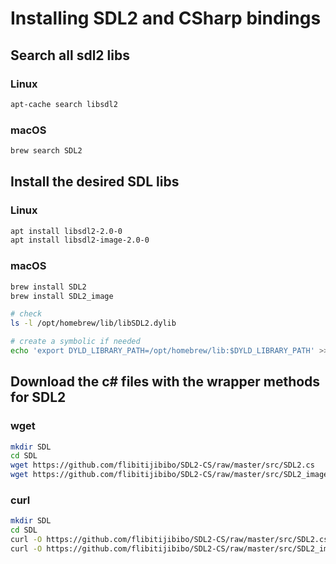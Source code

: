 # Installing SDL2 and CSharp bindings

## Search all sdl2 libs
### Linux
```sh
apt-cache search libsdl2
```
### macOS
```sh
brew search SDL2
```
## Install the desired SDL libs
### Linux
```sh
apt install libsdl2-2.0-0
apt install libsdl2-image-2.0-0
```
### macOS
```sh
brew install SDL2
brew install SDL2_image

# check
ls -l /opt/homebrew/lib/libSDL2.dylib

# create a symbolic if needed
echo 'export DYLD_LIBRARY_PATH=/opt/homebrew/lib:$DYLD_LIBRARY_PATH' >> ~/.zshrc
```
## Download the c# files with the wrapper methods for SDL2
### wget
```sh
mkdir SDL
cd SDL
wget https://github.com/flibitijibibo/SDL2-CS/raw/master/src/SDL2.cs
wget https://github.com/flibitijibibo/SDL2-CS/raw/master/src/SDL2_image.cs
```
### curl
```sh
mkdir SDL
cd SDL
curl -O https://github.com/flibitijibibo/SDL2-CS/raw/master/src/SDL2.cs
curl -O https://github.com/flibitijibibo/SDL2-CS/raw/master/src/SDL2_image.cs
```
